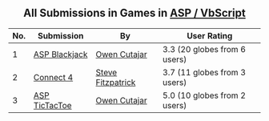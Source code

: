 ﻿<div align="center">

## All Submissions in Games in [ASP / VbScript](../ByWorld/asp-vbscript.md)

</div>

No.  | Submission | By   | User Rating
---- | ---------- | ---- | -----------
1 | [ASP Blackjack<br />](https://github.com/Planet-Source-Code/owen-cutajar-asp-blackjack__4-6425) | [Owen Cutajar](../ByAuthor/owen-cutajar.md) | 3.3 (20 globes from 6 users)
2 | [Connect 4<br />](https://github.com/Planet-Source-Code/steve-fitzpatrick-connect-4__4-6141) | [Steve Fitzpatrick](../ByAuthor/steve-fitzpatrick.md) | 3.7 (11 globes from 3 users)
3 | [ASP TicTacToe<br />](https://github.com/Planet-Source-Code/owen-cutajar-asp-tictactoe__4-6364) | [Owen Cutajar](../ByAuthor/owen-cutajar.md) | 5.0 (10 globes from 2 users)
